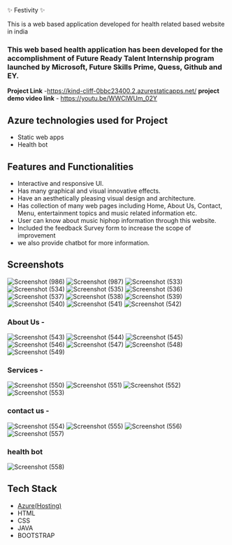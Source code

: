  ✨ Festivity   ✨

This is a web based application developed for health related based website in india

### This web based health application has been developed for the accomplishment of Future Ready Talent Internship program launched by Microsoft, Future Skills Prime, Quess, Github and EY.


**Project Link** -https://kind-cliff-0bbc23400.2.azurestaticapps.net/
**project demo video link** - https://youtu.be/WWClWUm_02Y

## Azure technologies used for Project

- Static web apps
- Health bot

## Features and Functionalities 

- Interactive and responsive UI.
- Has many graphical and visual innovative effects.
- Have an aesthetically pleasing visual design and architecture.
- Has collection of many web pages including Home, About Us, Contact, Menu, entertainment topics and music related information etc.
- User can know about music hiphop information through this website.
- Included the feedback Survey form to increase the scope of improvement 
- we also provide chatbot for more information.

## Screenshots

![Screenshot (986)](https://user-images.githubusercontent.com/119917509/208360092-f8a9447a-e7d4-4b59-bd11-b66e584e466a.png)
![Screenshot (987)](https://user-images.githubusercontent.com/119917509/208360095-93d877b7-e555-4ee9-876d-e663fce0c6e5.png)
![Screenshot (533)](https://user-images.githubusercontent.com/119917509/206158143-b68d6ede-518a-476a-b0ce-037a2fb3ae5d.png)
![Screenshot (534)](https://user-images.githubusercontent.com/119917509/206158154-57a583ea-f338-47df-a37d-19c528ef5677.png)
![Screenshot (535)](https://user-images.githubusercontent.com/119917509/206158155-756184c3-8d81-4998-9ff0-b056547a2642.png)
![Screenshot (536)](https://user-images.githubusercontent.com/119917509/206158160-80d1be35-4b70-42e4-9669-00c4abe4c145.png)
![Screenshot (537)](https://user-images.githubusercontent.com/119917509/206158166-342d9509-3c3f-435e-a073-9881ed726726.png)
![Screenshot (538)](https://user-images.githubusercontent.com/119917509/206158169-713e27be-0fa2-4f56-9471-30eacfc91350.png)
![Screenshot (539)](https://user-images.githubusercontent.com/119917509/206158173-69af99cb-8ed4-4285-a54f-b8dfef8f26c6.png)
![Screenshot (540)](https://user-images.githubusercontent.com/119917509/206158176-1303254e-710b-41a2-980a-8ac7c2cc1d8f.png)
![Screenshot (541)](https://user-images.githubusercontent.com/119917509/206158179-5a8cf7c9-2082-435d-99b2-6a8f227b8749.png)
![Screenshot (542)](https://user-images.githubusercontent.com/119917509/206158186-a6e96e7a-44e8-4827-98c9-cdefe66275be.png)

### About Us -
![Screenshot (543)](https://user-images.githubusercontent.com/119917509/206158532-14d82276-f9b6-4328-89c8-9cb4e70c8b27.png)
![Screenshot (544)](https://user-images.githubusercontent.com/119917509/206158540-1819f1fd-5cd8-45f6-8b08-72ca54a80689.png)
![Screenshot (545)](https://user-images.githubusercontent.com/119917509/206158545-d7474ba5-4e60-4784-8409-a601a4b0734d.png)
![Screenshot (546)](https://user-images.githubusercontent.com/119917509/206158550-e69f3669-f2f9-4602-9cf0-4014f9b0b5f5.png)
![Screenshot (547)](https://user-images.githubusercontent.com/119917509/206158552-c82eafe6-45e8-46e6-b6fd-444910d221e2.png)
![Screenshot (548)](https://user-images.githubusercontent.com/119917509/206158555-32bc663e-e056-45b3-9bc7-573a1d198b73.png)
![Screenshot (549)](https://user-images.githubusercontent.com/119917509/206158557-e3272fd7-d4fd-41d9-820f-86f34afd09f6.png)

### Services -
![Screenshot (550)](https://user-images.githubusercontent.com/119917509/206158986-e7053643-07cb-40bc-a6ea-c9ba9022e557.png)
![Screenshot (551)](https://user-images.githubusercontent.com/119917509/206159001-767b422e-f0e5-454a-bbd4-19e016d6ee2f.png)
![Screenshot (552)](https://user-images.githubusercontent.com/119917509/206159007-c536163e-750e-4592-b4d5-a700fc4976e8.png)
![Screenshot (553)](https://user-images.githubusercontent.com/119917509/206159013-e1ab8836-f12d-43bd-933f-a67272d46506.png)


### contact us -
![Screenshot (554)](https://user-images.githubusercontent.com/119917509/206159642-43a71c77-5247-42f8-b3ca-28e2ecb525f6.png)
![Screenshot (555)](https://user-images.githubusercontent.com/119917509/206159658-de8b910e-f662-40d2-99c5-70e3019cae82.png)
![Screenshot (556)](https://user-images.githubusercontent.com/119917509/206159663-2567d47c-e6f0-443e-942b-1aec79ee5813.png)
![Screenshot (557)](https://user-images.githubusercontent.com/119917509/206159666-bce0741e-7701-4ef0-9198-9edc996b16c1.png)

### health bot
![Screenshot (558)](https://user-images.githubusercontent.com/119917509/206159900-d3cbc725-137f-4e89-9791-a8af50f271f8.png)

## Tech Stack 

- [Azure(Hosting)](https://azure.microsoft.com/en-in/features/azure-portal/)
- HTML
- CSS
- JAVA
- BOOTSTRAP
